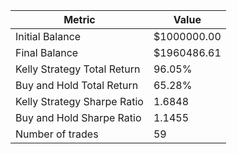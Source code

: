 | Metric | Value |
| --- | --- |
| Initial Balance | $1000000.00 |
| Final Balance | $1960486.61 |
| Kelly Strategy Total Return | 96.05% |
| Buy and Hold Total Return | 65.28% |
| Kelly Strategy Sharpe Ratio | 1.6848 |
| Buy and Hold Sharpe Ratio | 1.1455 |
| Number of trades | 59 |
